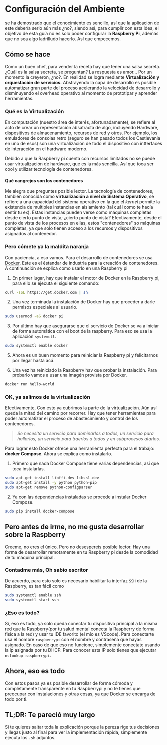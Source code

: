 # Configuración del Ambiente

se ha demostrado que el conocimiento es sencillo, así que la aplicación de este 
debería serlo aún más ¿no?, siendo así, para cumplir con esta idea, el
objetivo de esta guía no es solo poder configurar la **Raspberry Pi**, además 
que no sea algo ladrilludo hacerlo. Así que empecemos.

## Cómo se hace

Como un buen chef, para vender la receta hay que tener una salsa secreta. ¿Cuál
es la salsa secreta, se preguntan? La respuesta es amor... Por un momento la
creyeron, ¿no?. En realidad se logra mediante **Virtualización y orquestación de
servicios.** Abstrayendo la capa de desarrollo es posible automatizar gran parte
del proceso acelerando la velocidad de desarrollo y disminuyendo el overhead
operativo al momento de prototipar y aprender herramientas.

### Qué es la Virtualización

En computación (nuestro área de interés, afortunadamente), se refiere al acto de
crear un representación absatracta de algo, incluyendo Hardware, dispositivos de
almacenamiento, recursos de red y otros. Por ejemplo, los emuladores de consolas
retro (seguro se han pasado todos los Castlevania en uno de esos) son una
virtualización de todo el dispositivo con intterfaces de interacción en el
hardware moderno.

Debido a que la Raspberry pi cuenta con recursos limitados no se puede usar
virtualización de hardware, que es la más sencilla. Así que toca ser cool y
utilizar tecnología de contenedores.

#### Qué cangrejos son los contenedores

Me alegra que preguntes posible lector. La tecnología de contenedores, también
conocida como **virtualización a nivel de Sistema Operativo**, se refiere a una
capacidad del sistema operativo en la que el _kernel_ permite la existencia de
multiples instancias en aislamiento (tal cuál como te hacía sentir tu ex). Estas
instancias pueden verse como máquinas completas desde cierto punto de vista;
¿cierto punto de vista? Efectivamente, desde el punto de vista de los procesos en
ellas, estos "contenedores" so máquinas completas, ya que solo tienen acceso a los
recursos y dispositivos asignados al contenedor.

### Pero cómete ya la maldita naranja

Con paciencia, a eso vamos. Para el desarrollo de contenedores se usa
[Docker](https://www.docker.com/). Este es el éstandar de industria para la
creación de contenedores. A continuación se explica como usarlo en una
Raspberry pi

1. En primer lugar, hay que instalar el motor de Docker en la Raspberry pi, para ello
se ejecuta el siguiente comando:  

``` bash
curl -sSL https://get.docker.com | sh
```

2. Una vez terminada la instalación de Docker hay que proceder a darle permisos
especiales al usuario.

```bash
sudo usermod -aG docker pi
```

3. Por último hay que asegurarse que el servicio de Docker se va a iniciar de forma
automática con el boot de la raspberry. Para eso se usa la aplicación `systemctl`.

```bash
sudo systemctl enable docker
```

5. Ahora es un buen momento para reiniciar la Raspberry pi y felicitarnos por
llegar
hasta acá.

6. Una vez ha reiniciado la Raspberry hay que probar la instalación. Para probarlo
vamos a usar una imagén provista por Docker.

```bash
docker run hello-world
```

### OK, ya salimos de la virtualización

Efectivamente, Con esto ya cubrimos la parte de la virtualización. Aún así queda la
mitad del camino por recorrer. Hay que tener herramientas para poder automatizar el
proceso de abastecimiento y control de los contenedores.

>_Se necesita un servicio para dominarlos a todos, un servicio para hallarlos, un_
>_servicio para traerlos a todos y en subprocesos atarlos._

Para lograr esto Docker ofrece una herramienta perfecta para el trabajo:
**docker Compose**. Ahora se explica como instalarlo.

1. Primero que nada Docker Compose tiene varias dependencias, así que toca
instalarlas.

```bash
sudo apt-get install libffi-dev libssl-dev
sudo apt-get install -y python python-pip
sudo apt-get remove python-configparser
```

2. Ya con las dependencias instaladas se procede a instalar Docker Compose.

```bash
sudo pip install docker-compose
```

## Pero antes de irme, no me gusta desarrollar sobre la Raspberry

Creeme, no eres el único. Pero no desespereís posible lector. Hay una forma de
desarrollar remotamente en tu Raspberry pi desde la comodidad de tu máquina
principal.

### Contadme más, Oh sabio escritor

De acuerdo, para esto solo es necesario habilitar la interfaz `SSH` de la
Raspberry, es tan fácil como

```bash
sudo systemctl enable ssh
sudo systemctl start ssh
```

### ¿Eso es todo?

Si, eso es todo, ya solo queda conectar tu dispositivo principal a la misma red
que la Raspberry(por tu salud mental conecta la Raspberry de forma fisica a la red)
y usar tu IDE favorito (el mío es VScode). Para conectarte usa el nombre
`raspberrypi` con el nombre y contraseña que hayas asignado. En caso de que eso no
funcione, simplemente conectate usando la ip asignada por tu DHCP. Para conocer
esta IP solo tienes que ejecutar `nslookup raspberrypi`.

## Ahora, eso es todo

Con estos pasos ya es posible desarrollar de forma cómoda y completamente
transparente en tu Raspberrypi y no te tienes que preocupar con instalaciones y
otras cosas, ya que Docker se encarga de todo por ti.

## TL;DR: Te pareció muy largo

Si te quieres saltar toda la explicación porque la pereza rige tus decisiones y
llegas justo al final para ver la implementación rápida, simplemente ejecuta los
`.sh` adjuntos.
